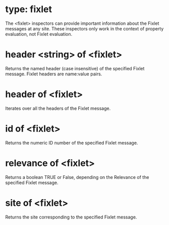 # type: fixlet

The &lt;fixlet&gt; inspectors can provide important information about the Fixlet messages at any site. These inspectors only work in the context of property evaluation, not Fixlet evaluation.

# header &lt;string&gt; of &lt;fixlet&gt;

Returns the named header (case insensitive) of the specified Fixlet message. Fixlet headers are name:value pairs.

# header of &lt;fixlet&gt;

Iterates over all the headers of the Fixlet message.

# id of &lt;fixlet&gt;

Returns the numeric ID number of the specified Fixlet message.

# relevance of &lt;fixlet&gt;

Returns a boolean TRUE or False, depending on the Relevance of the specified Fixlet message.

# site of &lt;fixlet&gt;

Returns the site corresponding to the specified Fixlet message.
